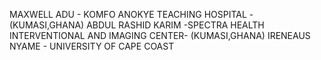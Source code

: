 MAXWELL ADU - KOMFO ANOKYE TEACHING HOSPITAL - (KUMASI,GHANA)
ABDUL RASHID KARIM -SPECTRA HEALTH INTERVENTIONAL AND IMAGING CENTER- (KUMASI,GHANA)
IRENEAUS NYAME - UNIVERSITY OF CAPE COAST
